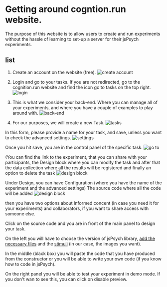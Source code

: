# Getting around cogntion.run website.

The purpose of this website is to allow users to create and run experiments without the hassle of learning to set-up a server for their jsPsych experiments. 

## list
1. Create an account on the website (free). 
![create account](https://github.com/kernel52/Q-methodology/blob/8e9a5488bed7c13e019a5167727b95e4af5fd247/images/001.jpg "create account")

2. Login and go to your tasks. If you are not redirected, go to the cognition.run website and find the icon go to tasks on the top right. 
![login](https://github.com/kernel52/Q-methodology/blob/a4e978bea7a33c71867add7807bfcc8e9e2efa3e/images/002.PNG "login")


3. This is what we consider your back-end. Where you can manage all of your experiments, and where you have a couple of examples to play around with. 
![back-end](https://github.com/kernel52/Q-methodology/blob/a4e978bea7a33c71867add7807bfcc8e9e2efa3e/images/003.PNG "back-end")

4. For our purposes, we will create a new Task. 
![tasks](https://github.com/kernel52/Q-methodology/blob/a4e978bea7a33c71867add7807bfcc8e9e2efa3e/images/004.PNG "tasks")


In this form, please provide a name for your task, and save, unless you want to check the advanced settings. 
![settings](https://github.com/kernel52/Q-methodology/blob/a4e978bea7a33c71867add7807bfcc8e9e2efa3e/images/005.PNG "settings")

Once you hit save, you are in the control panel of the specific task.
![go to](https://github.com/kernel52/Q-methodology/blob/a4e978bea7a33c71867add7807bfcc8e9e2efa3e/images/006.PNG "go to")

(You can find the link to the experiment, 
that you can share with your participants,
the Design block where you can modify the task and after that the data collection where all the results will be registered and finally an option to delete the task
![design block](https://github.com/kernel52/Q-methodology/blob/a4e978bea7a33c71867add7807bfcc8e9e2efa3e/images/007.jpeg "design block")

Under Design, you can have Configuration (where you have the name of the experiment and the advanced settings) 
The source code where all the code will be added
![design block](https://github.com/kernel52/Q-methodology/blob/a4e978bea7a33c71867add7807bfcc8e9e2efa3e/images/008.jpeg "design block")

then you have two options about Informed concent (in case you need it for your experiments) and collaborators, if you want to share access with someone else. 

Click on the source code and you are in front of the main panel to design your task. 

On the left you will have to choose the version of jsPsych library, [add the necessary files](#images) and the [stimuli]() (in our case, the images you want). 

In the middle (black box) you will paste the code that you have produced from the constructor or you will be able to write your own code (if you know how to code in jsPsych). 

On the right panel you will be able to test your experiment in demo mode. If you don't wan to see this, you can click on disable preview. 


